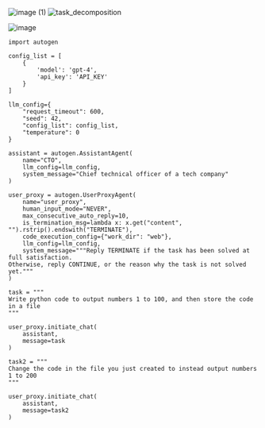 
![image (1)](https://github.com/user-attachments/assets/afa6952a-ea22-4f6f-ad29-d06c76704a89)
![task_decomposition](https://github.com/user-attachments/assets/1e2bc9d4-9736-46d5-96ff-2748eb59d093)

![image](https://github.com/user-attachments/assets/f1c527f4-3296-4648-87fd-861b60457ea5)

```
import autogen

config_list = [
    {
        'model': 'gpt-4',
        'api_key': 'API_KEY'
    }
]

llm_config={
    "request_timeout": 600,
    "seed": 42,
    "config_list": config_list,
    "temperature": 0
}

assistant = autogen.AssistantAgent(
    name="CTO",
    llm_config=llm_config,
    system_message="Chief technical officer of a tech company"
)

user_proxy = autogen.UserProxyAgent(
    name="user_proxy",
    human_input_mode="NEVER",
    max_consecutive_auto_reply=10,
    is_termination_msg=lambda x: x.get("content", "").rstrip().endswith("TERMINATE"),
    code_execution_config={"work_dir": "web"},
    llm_config=llm_config,
    system_message="""Reply TERMINATE if the task has been solved at full satisfaction.
Otherwise, reply CONTINUE, or the reason why the task is not solved yet."""
)

task = """
Write python code to output numbers 1 to 100, and then store the code in a file
"""

user_proxy.initiate_chat(
    assistant,
    message=task
)

task2 = """
Change the code in the file you just created to instead output numbers 1 to 200
"""

user_proxy.initiate_chat(
    assistant,
    message=task2
)

```
